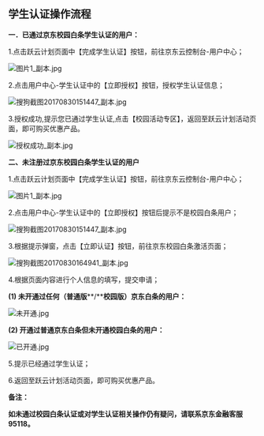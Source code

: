## 学生认证操作流程

**一．已通过京东校园白条学生认证的用户：**

1.点击跃云计划页面中【完成学生认证】按钮，前往京东云控制台-用户中心；

![图片1_副本.jpg](https://img1.jcloudcs.com/cms/1549d810-9224-49af-b942-d1a02692f52520170831164905.jpg)

2.点击用户中心-学生认证中的【立即授权】按钮，授权学生认证信息；

![搜狗截图20170830151447_副本.jpg](http://img1.jcloudcs.com/cms/358e03c8-a7da-4261-9457-dab46c6c777420170831170506.jpg)

3.授权成功,提示您已通过学生认证,点击【校园活动专区】，返回至跃云计划活动页面，即可购买优惠产品。

![授权成功_副本.jpg](https://img1.jcloudcs.com/cms/3f6d1ed6-4242-4b4f-a28c-b2c03d6e7d7420170831170540.jpg)

**二、未注册过京东校园白条学生认证的用户**

1.点击跃云计划页面中【完成学生认证】按钮，前往京东云控制台-用户中心；

![图片1_副本.jpg](https://img1.jcloudcs.com/cms/980fda2e-142c-4602-98e7-d85237ab0b8f20170831165823.jpg)

2.点击用户中心-学生认证中的【立即授权】按钮后提示不是校园白条用户；

![搜狗截图20170830151447_副本.jpg](https://img1.jcloudcs.com/cms/358e03c8-a7da-4261-9457-dab46c6c777420170831170506.jpg)

3.根据提示弹窗，点击【立即认证】按钮，前往京东校园白条激活页面；

![搜狗截图20170830164941_副本.jpg](https://img1.jcloudcs.com/cms/21881b68-bf23-4a9e-b628-2327ec9c9af520170831170431.jpg)

4.根据页面内容进行个人信息的填写，提交申请；

**(1) 未开通过任何（普通版****/****校园版）京东白条的用户：**

![未开通.jpg](https://img1.jcloudcs.com/cms/d4d01aae-a9db-4a11-8e39-3d7fff26c91320170831170408.jpg)

**(2) 开通过普通京东白条但未开通校园白条的用户：**

![已开通.jpg](https://img1.jcloudcs.com/cms/7b25ac4b-b504-4711-9c66-ce4190bb9d5d20170831170351.jpg)

5.提示已经通过学生认证；

6.返回至跃云计划活动页面，即可购买优惠产品。

**备注：**

**如未通过校园白条认证或对学生认证相关操作仍有疑问，请联系京东金融客服****95118****。**
